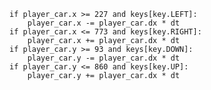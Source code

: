 	if player_car.x >= 227 and keys[key.LEFT]:
        player_car.x -= player_car.dx * dt
    if player_car.x <= 773 and keys[key.RIGHT]:
        player_car.x += player_car.dx * dt
    if player_car.y >= 93 and keys[key.DOWN]:
        player_car.y -= player_car.dx * dt
    if player_car.y <= 860 and keys[key.UP]:
        player_car.y += player_car.dx * dt